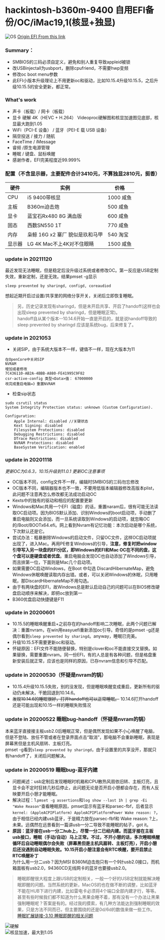 # hackintosh-b360m-9400 自用EFI备份/OC/iMac19,1(核显+独显) 
![OS](https://pic1awn.oss-cn-shanghai.aliyuncs.com/img/20211121085133.png?tubed)
[Origin EFI From this link](https://github.com/GeQ1an/MSI-B360M-MORTAR-HACKINTOSH-OPENCORE-EFI "refer")  
### Summary：  
- SMBIOS的三码必须自定义，避免和别人重复导致appleid被锁
- 改USBinjectall为usbport，删除cpufriend，不需要hwp变频
- 修改oc boot menu参数  
- 此EFI小版本升级理论上不用更新oc和驱动，比如10.15.4升级10.15.5，之后升级10.15.5的安全更新，都正常。
### What's work
- 声卡（板载）/ 网卡（板载）
- 显卡 硬解 4K（HEVC + H.264） Videoproc硬解图和核显加速图见底部，核显最大跑到1.05
- WiFi（PCI-E 设备） / 蓝牙（PEI-E 载 USB 设备）
- 隔空投送 / 接力 / 随航
- FaceTime / iMessage
- 睿频 /原生电源管理
- 睡眠 / 键盘、鼠标唤醒  
- 感谢作者，EFI完美程度近99.999%

### 配置（不含显示器，主要配件合计3410元，不算独显2810元，挺香）
|   硬件 | 实例  | 价格 |
| ------------ | ------------ |------------ |
| CPU  | i5 9400带核显  | 1000 咸鱼 |
|  主板 |B360m迫击炮   | 500 咸鱼 |
| 显卡  | 蓝宝石Rx480 8G 满血版  | 600 咸鱼 |
| 固态  | 西数SN550 1T    | 770 咸鱼|
| 内存  | 枭鲸 16G x2 寨厂 貌似是玖和马甲 | 540 淘宝 |
| 显示器  | LG 4K Mac不上4K对不住眼睛 | 1500 咸鱼 |    

### update  in 20211120
最近发现无法睡眠，但是稳定后没升级过系统或者修改OC。第一反应是USB定制失效，重新定制，还是无效。结果pmset -g显示
```
sleep prevented by sharingd, configd, coreaudiod
```
想起近期开启过设置/共享里的网络分享开关，关闭后立即恢复睡眠。
>另，历史记录发现有sharingd，但是未开启共享、开启了handoff(这样也会出现sleep prevented by sharingd，但是睡眠正常)。  
>handoff自从某个版本--10.14.6开始一直是开启的，就是说handoff导致的sleep prevented by sharingd 应该是系统bug，后来修复了。

### update  in 2021053
- 关闭SIP，由于系统大版本不一样，键值不一样，现在大版本为11
```
在OpenCore中关闭SIP
NVRAM
增加或者修改
7C436110-AB2A-4BBB-A880-FE41995C9F82
csr-active-config 类型<Data>值： 67000000
改完成重启电脑=》重置NVRAM
```
- 检查sip状态
```
sudo csrutil status
System Integrity Protection status: unknown (Custom Configuration).

Configuration:
	Apple Internal: disabled //关键状态
	Kext Signing: disabled
	Filesystem Protections: disabled
	Debugging Restrictions: disabled
	DTrace Restrictions: disabled
	NVRAM Protections: disabled
	BaseSystem Verification: enabled

```


### update  in 20201118
*更新OC为0.6.3，10.15升级到11.0.1  更新OC注意事项*
- OC版本不同，config文件不一样，编辑时SMBIOS的三码勿忘修改
- OC版本不同，编辑器版本也不一致，不要用低版本编辑器修改高版本plist，此问题不注意再怎么修改都无法成功启动OC
- Kexts中的独有的驱动和相应的配置要更新
- Windows和Mac共用一个EFI（磁盘）的话，重置naram后，很有可能无法读取OC启动项。因为BIOS默认添加、识别Windows的boot启动项，手动删了重启电脑则又会添加，而一旦系统读取到Windows的启动项，就忽略OC的/Boot/BOOTx64.efi。网上看到Nvram有记忆功能：本次启动是哪个系统，下次默认还是它。
- 尝试办法：粗暴删除Windows的启动文件，只留OC文件，这样OC启动项就出现了，进入Mac。再用PE修复Windows的引导，**注意，修复时把window引导写入另一块盘的EFI分区，即Windows的EFI和Mac OC在不同的盘，这个盘可以是硬盘或者优盘**。重启电脑会发现OC也自动添加了Windows引导，而且排第一位，下面则是Mac几个启动项。
- 如果需要OC启动Windows，在Boot 中勾选 DiscardHibernateMap，避免Windows休眠唤醒读取内存出错。或者，可以关闭Windows的休眠，只用睡眠，那DiscardHibernateMap不用勾选。
- 由于有两块盘的EFI，故Windows总是默认启动自己的问题可以在BIOS修改硬盘启动顺序来解决，即把oc放到第一
- B360优盘启动快捷键是F11

### update  in 20200601
- 10.15.5的睡眠唤醒重启+之前存在的handoff影响二次睡眠，此两个问题已解决：重置nvram，在win用easyuefi重新添加oc引导。奇怪的是pmset -g还是偶尔看到`sleep prevented by sharingd`。anyway，睡眠已完美。
- 升级10.15.5不需要更新oc和驱动。
- 怀疑原因：EFI文件不能随便替换，特别是clover和oc不能直接交叉替换。如果替换，需要重置nvram。同一份EFI，有的人总是有各种问题，但是格盘重新安装后就正常，应该也是同样的原因，已存nvram信息和引导不匹配。

### update  in 20200530（怀疑是nvram的锅） 
- 10.15.4升级10.15.5失败，别的没发现，但是睡眠唤醒变成重启，更新所有的驱动仍未解决，干脆回退到10.14.6。
- ~~发现10.14.6的睡眠很好，打开handoff也可以正常睡眠。~~  10.14.6打开handoff还是可能出现和10.15一样的睡眠失败情况
### update  in 20200522  睡眠bug-handoff（怀疑是nvram的锅） 
本来蓝牙直接接主板usb2.0后睡眠正常，但是偶然发现如果不小心唤醒了电脑，但是不登陆、放任不管或者在登录界面点击“取消”，那电脑不会重新睡眠，表现是屏幕黑但是主机风扇转、主板灯亮。  
pmset -g看到`sleep prevented by sharingd`，由于设置里的共享没开，那就只有handoff了，关闭后问题解决。

### update  in 20200519 睡眠bug-蓝牙内建
- 问题阐述：usb定制后发现睡眠时机箱和CPU散热风扇依旧转、主板灯亮，且显卡会不定时狂转几秒后停止，此问题无论是否开启小憩都会存在，而有人反映要开启小憩才能睡眠。
- 解决过程：1.`pmset -g assertions`和`log show --last 1h | grep -Ei "Wake Reason"`查看睡眠原因，pmset显示有蓝牙和parsec-fbf，后者显示`kernel: (AppleACPIPlatform) AppleACPIPlatformPower Wake reason: ?`，由于相信已经内建usb蓝牙，于是精力放在parsec-fbf和 Wake reason: ?上，未果。远偶然在远景看到一篇讲usb一分二导致不能睡眠的帖子，got it。
- **原因：蓝牙接在usb一分二hub上，尽管一分二已经内建。而蓝牙接在主板usb接口，睡眠（手动/自动）马上正常。不过，不开小憩的话，多次睡眠唤醒循环后自动睡眠偶尔会失败（屏幕黑但是主机风扇转、主板灯亮），开启小憩后还没遇到自动睡眠失败。10.15开启小憩注意会有RTC唤醒，要开启禁止RTC唤醒补丁**      
为什么用一分二usb？因为MSI B360M迫击炮只有一个9针usb2.0接口，而机箱面板有usb2.0，94360CD无线网卡的蓝牙也要接usb2.0。    
>睡眠即醒很大程度上跟USB的定制相关，一般一个好的USB定制就能解决睡眠即醒的问题。当然系统的更新，MacOS的也在做不断的调整，比如蓝牙不能在HUB下进行内建，比如雷电卡必须将4个端口全部内建才行，等等。甚至有些时候我们都不知道为什么黑果会睡不着，那有没有一个办法让黑果强制睡眠呢？答案是有的。经过我的摸索，有几种方法能达到强制睡眠的效果，只是方法不同而已，但主要围绕的还是0d/6d的数值来做一些工作。       
[睡眠扩展链接-3.10 睡眠即醒的相关问题](https://blog.xjn819.com/?p=543 "睡眠扩展链接-3.10 睡眠即醒的相关问题")  

![硬解](https://pic1awn.oss-cn-shanghai.aliyuncs.com/img/%E6%88%AA%E5%B1%8F2020-05-15%2017.43.33.png)  
![核显加速，最大到1.05](https://github.com/c1awn/hackintosh-b360m-9400-EFI/blob/master/Images/IGPU.png?raw=true)  
